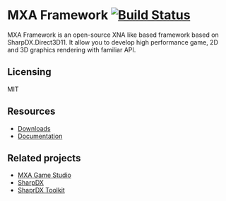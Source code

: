 # MXA Framework [![Build Status](https://travis-ci.org/insma/MXA-Framework.svg)](https://travis-ci.org/insma/MXA-Framework)

MXA Framework is an open-source XNA like based framework based on SharpDX.Direct3D11. It allow you to develop high performance game, 2D and 3D graphics rendering with familiar API.

## Licensing
 
MIT

## Resources

* [Downloads](https://github.com/insma/MXA-Framework/releases)
* [Documentation](https://github.com/insma/MXA-Framework/wiki)

## Related projects

* [MXA Game Studio](https://github.com/insma/MXA-Game-Studio)
* [SharpDX](https://github.com/sharpdx/SharpDX)
* [ShaprDX Toolkit](https://github.com/sharpdx/Toolkit)

